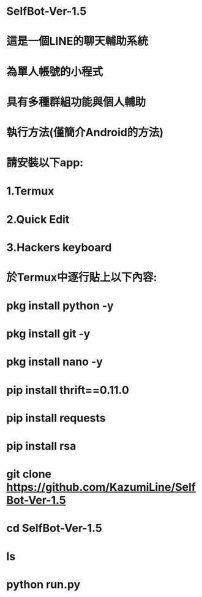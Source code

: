 # SelfBot-Ver-1.5
# 這是一個LINE的聊天輔助系統
# 為單人帳號的小程式
# 具有多種群組功能與個人輔助
# 執行方法(僅簡介Android的方法)
# 請安裝以下app:
# 1.Termux
# 2.Quick Edit
# 3.Hackers keyboard
# 於Termux中逐行貼上以下內容:
# pkg install python -y
# pkg install git -y
# pkg install nano -y
# pip install thrift==0.11.0
# pip install requests
# pip install rsa
# git clone https://github.com/KazumiLine/SelfBot-Ver-1.5
# cd SelfBot-Ver-1.5
# ls
# python run.py